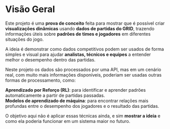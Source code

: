 # Visão Geral

Este projeto é uma **prova de conceito** feita para mostrar que é possível criar **visualizações dinâmicas** usando **dados de partidas do GRID**, trazendo informações úteis sobre **padrões de times e jogadores** em diferentes situações do jogo.

A ideia é demonstrar como dados competitivos podem ser usados de forma simples e visual para ajudar **analistas, técnicos e equipes** a entender melhor o desempenho dentro das partidas.

Neste projeto os dados são processados por uma API, mas em um cenário real, com muito mais informações disponíveis, poderiam ser usadas outras formas de processamento, como:

**Aprendizado por Reforço (RL)**: para identificar e aprender padrões automaticamente a partir de partidas passadas.  
**Modelos de aprendizado de máquina**: para encontrar relações mais profundas entre o desempenho dos jogadores e o resultado das partidas.

O objetivo aqui não é aplicar essas técnicas ainda, e sim **mostrar a ideia** e como ela poderia funcionar em um sistema maior no futuro.
